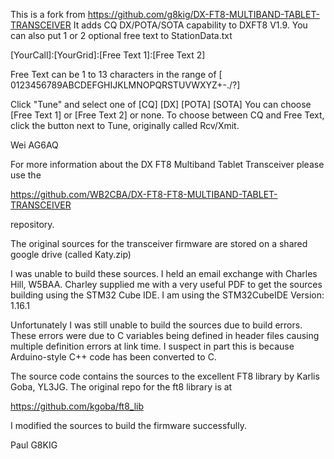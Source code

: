 This is a fork from https://github.com/g8kig/DX-FT8-MULTIBAND-TABLET-TRANSCEIVER
It adds CQ DX/POTA/SOTA capability to DXFT8 V1.9. You can also put 1 or 2 optional free text to StationData.txt

[YourCall]:[YourGrid]:[Free Text 1]:[Free Text 2]

Free Text can be 1 to 13 characters in the range of [ 0123456789ABCDEFGHIJKLMNOPQRSTUVWXYZ+-./?]

Click "Tune" and select one of [CQ] [DX] [POTA] [SOTA]
You can choose [Free Text 1] or [Free Text 2] or none.
To choose between CQ and Free Text, click the button next to Tune, originally called Rcv/Xmit.

Wei AG6AQ

For more information about the DX FT8 Multiband Tablet Transceiver please use the

https://github.com/WB2CBA/DX-FT8-FT8-MULTIBAND-TABLET-TRANSCEIVER

repository.

The original sources for the transceiver firmware are stored on a shared google drive (called Katy.zip)

I was unable to build these sources. 
I held an email exchange with Charles Hill, W5BAA. 
Charley supplied me with a very useful PDF to get the sources building using the STM32 Cube IDE. 
I am using the STM32CubeIDE Version: 1.16.1

Unfortunately I was still unable to build the sources due to build errors.
These errors were due to C variables being defined in header files causing multiple definition errors at link time.
I suspect in part this is because Arduino-style C++ code has been converted to C.

The source code contains the sources to the excellent FT8 library by Karlis Goba, YL3JG.
The original repo for the ft8 library is at

https://github.com/kgoba/ft8_lib

I modified the sources to build the firmware successfully.

Paul G8KIG
